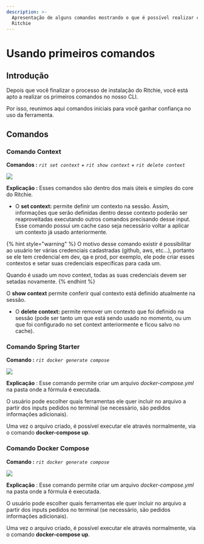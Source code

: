 ```yaml
---
description: >-
  Apresentação de alguns comandos mostrando o que é possível realizar com
  Ritchie
---
```


# Usando primeiros comandos

## **Introdução** 

Depois que você finalizar o processo de instalação do Ritchie, você está apto a realizar os primeiros comandos no nosso CLI. 

Por isso, reunimos aqui comandos iniciais para você ganhar confiança no uso da ferramenta. 

## **Comandos** 

### **Comando Context**

**Comandos :**     _`rit set context`    +    `rit show context`    +     `rit delete context`_

![](https://lh6.googleusercontent.com/nSp8JByYbWSojwR4LPk-itqC8Dt23bSmFWf6wzes-oKqRkOFspjGBqNiam8eEI3YOCBp67IQaPpPKZCqXQEiBG56rqyWIAChUdNO1thIdRA46MrNMH5McpCW0zoWOFxYMVkVx2eE)

**Explicação :** Esses comandos são dentro dos mais úteis e simples do core do Ritchie. 

* O **set context:** permite definir um contexto na sessão. Assim, informações que serão definidas dentro desse contexto poderão ser reaproveitadas executando outros comandos precisando desse input. Esse comando possui um cache caso seja necessário voltar a aplicar um contexto já usado anteriormente.

{% hint style="warning" %}
O motivo desse comando existir é possibilitar ao usuário ter várias credenciais cadastradas \(github, aws, etc…\), portanto se ele tem credencial em dev, qa e prod, por exemplo, ele pode criar esses contextos e setar suas credenciais específicas para cada um.

Quando é usado um novo context, todas as suas credenciais devem ser setadas novamente. 
{% endhint %}

O **show context** permite conferir qual contexto está definido atualmente na sessão.  


* O **delete context:** permite remover um contexto que foi definido na sessão \(pode ser tanto um que está sendo usado no momento, ou um que foi configurado no set context anteriormente e ficou salvo no cache\).



### **Comando Spring Starter**

**Comando :** _`rit docker generate compose`_

![](https://lh6.googleusercontent.com/X5kec7ahhVEKNLx8CBJZhZuX7c_yiDcRe4ZJuEcziuGYMgunrFtx82Kq56SNti6DQsB9FK0iNSOG4ALQ-qAbC6TFVllIsksWuQpeRe0jZoDO-1Bmfp2QTvyFloAyFvFG42_O0NWN)

**Explicação** : Esse comando permite criar um arquivo _docker-compose.yml_ na pasta onde a fórmula é executada. 

O usuário pode escolher quais ferramentas ele quer incluir no arquivo a partir dos inputs pedidos no terminal \(se necessário, são pedidos informações adicionais\).

Uma vez o arquivo criado, é possível executar ele através normalmente, via o comando **docker-compose up**.



### Comando Docker Compose 

**Comando :** _`rit docker generate compose`_

![](https://lh6.googleusercontent.com/X5kec7ahhVEKNLx8CBJZhZuX7c_yiDcRe4ZJuEcziuGYMgunrFtx82Kq56SNti6DQsB9FK0iNSOG4ALQ-qAbC6TFVllIsksWuQpeRe0jZoDO-1Bmfp2QTvyFloAyFvFG42_O0NWN)

**Explicação** : Esse comando permite criar um arquivo _docker-compose.yml_ na pasta onde a fórmula é executada. 

O usuário pode escolher quais ferramentas ele quer incluir no arquivo a partir dos inputs pedidos no terminal \(se necessário, são pedidos informações adicionais\).

Uma vez o arquivo criado, é possível executar ele através normalmente, via o comando **docker-compose up**.






